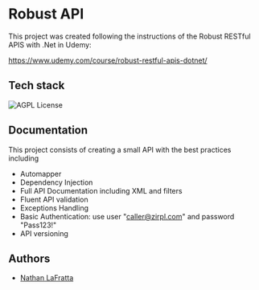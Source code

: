 
# Robust API

This project was created following the instructions of the Robust RESTful APIS with 
.Net in Udemy:

https://www.udemy.com/course/robust-restful-apis-dotnet/





## Tech stack

![AGPL License](https://img.shields.io/static/v1?label=Version&message=.Net&nbsp;6&color=blue)



## Documentation

This project consists of creating a small API with the best practices including

* Automapper
* Dependency Injection
* Full API Documentation including XML and filters
* Fluent API validation
* Exceptions Handling
* Basic Authentication: use user "caller@zirpl.com" and password "Pass123!"
* API versioning



## Authors

- [Nathan LaFratta](https://www.udemy.com/user/nathan-lafratta/)

